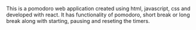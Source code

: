 This is a pomodoro web application created using html, javascript, css and developed with react. It has functionality of pomodoro, short break or long break along with starting, pausing and reseting the timers.